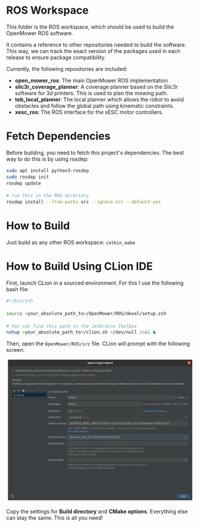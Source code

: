 # ROS Workspace
This folder is the ROS workspace, which should be used to build the OpenMower ROS software.

It contains a reference to other repositories needed to build the software. This way, we can track the exact version of the packages used in each release to ensure package compatibility.



Currently, the following repositories are included:

- **open_mower_ros**: The main OpenMower ROS implementation
- **slic3r_coverage_planner**: A coverage planner based on the Slic3r software for 3d printers. This is used to plan the mowing path.
- **teb_local_planner**: The local planner which allows the robot to avoid obstacles and follow the global path using kinematic constraints.
- **xesc_ros**: The ROS interface for the xESC motor controllers.


# Fetch Dependencies 
Before building, you need to fetch this project's dependencies. The best way to do this is by using rosdep:

```bash
sudo apt install python3-rosdep
sudo rosdep init
rosdep update

# run this in the ROS directory
rosdep install --from-paths src --ignore-src --default-yes
```


# How to Build

Just build as any other ROS workspace: `catkin_make`



# How to Build Using CLion IDE

First, launch CLion in a sourced environment. For this I use the following bash file:

```bash
#!/bin/zsh

source <your_absolute_path_to>/OpenMower/ROS/devel/setup.zsh

# You can find this path in the Jetbrains Toolbox
nohup <your_absolute_path_to>/clion.sh >/dev/null 2>&1 &
```



Then, open the `OpenMower/ROS/src` file. CLion will prompt with the following screen:

![CLion CMake Settings](../img/clion_cmake_settings.png)

Copy the settings for **Build directory** and **CMake options**. Everything else can stay the same. This is all you need!
